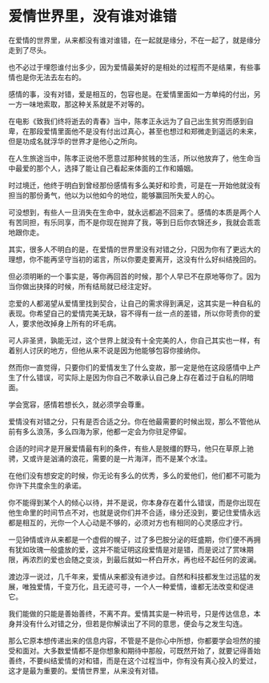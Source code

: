 # 爱情世界里，没有谁对谁错

在爱情的世界里，从来都没有谁对谁错，在一起就是缘分，不在一起了，就是缘分走到了尽头。

也不必过于埋怨谁付出多少，因为爱情最美好的是相处的过程而不是结果，有些事情也是你无法去左右的。

感情的事，没有对错，爱是相互的，包容也是。在爱情里面如一方单纯的付出，另一方一味地索取，那这种关系就是不对等的。

在电影《致我们终将逝去的青春》当中，陈孝正永远为了自己出生贫穷而感到自卑，在那段爱情里面他不是没有付出过真心，甚至也想过和郑微走到遥远的未来，但是功成名就浮华的世界才是他心之所向。

在人生旅途当中，陈孝正说他不愿意过那种贫贱的生活，所以他放弃了，他生命当中最爱的那个人，选择了能让自己看起来体面的工作和婚姻。

时过境迁，他终于明白到曾经那份感情有多么美好和珍贵，可是在一开始他就没有担当的那份勇气，他以为以他如今的地位，能够赢回所失爱人的心。

可没想到，有些人一旦消失在生命中，就永远都追不回来了。感情的本质是两个人有苦同担，有乐同享，而不是你现在抛弃了我，等到日后你衣锦还乡，我就会乖乖地跟你走。

其实，很多人不明白的是，在爱情的世界里没有对错之分，只因为你有了更远大的理想，你不能再坚守当初的诺言，所以你要走要离开，这没有什么好纠结挽回的。

但必须明晰的一个事实是，等你再回首的时候，那个人早已不在原地等你了。因为当你做出抉择的时候，所有结局就已经注定好。

恋爱的人都渴望从爱情里找到契合，让自己的需求得到满足，这其实是一种自私的表现。你希望自己的爱情完美无缺，容不得有一丝一点的差错，所以你苛责你的爱人，要求他改掉身上所有的坏毛病。

可人非圣贤，孰能无过，这个世界上就没有十全完美的人，你自己其实也一样，有着别人讨厌的地方，但他从来不说是因为他能够包容你接纳你。

然而你一直觉得，只要你们的爱情发生了什么变故，那一定是他在这段感情中上产生了什么错误，可实际上是因为你自己不敢承认自己身上存在着过于自私的阴暗面。

学会宽容，感情若想长久，就必须学会尊重。

爱情没有对错之分，只有是否合适之分。你在他最需要的时候出现，那么不管他从前有多么浪荡，多么四海为家，他都一定会为你驻足停留。

合适的时间才是开展爱情最有利的条件，有些人是脱缰的野马，他只在草原上驰骋，又或许是汹涌的浪花，需要的是一片海洋，而不是某个水洼。

在他们没有想安定的时候，你无论有多么的优秀，多么的爱他们，他们都不可能为你许下共度余生的承诺。

你不能得到某个人的倾心以待，并不是说，你本身存在着什么错误，而是你出现在他生命里的时间节点不对，也就是说你们并不合适，缘分还没到，要记住爱情永远都是相互的，光你一个人心动是不够的，必须对方也有相同的心灵感应才行。

一见钟情或许从来都是一个虚假的幌子，过了多巴胺分泌的旺盛期，你们便不再拥有犹如玫瑰一般盛放的爱，这并不能证明这段爱情是对是错，而是说过了赏味期限，再浓烈的爱也会随之变淡，到最后就如一杯白开水，再也经不起任何的波澜。

渡边淳一说过，几千年来，爱情从来都没有进步过。自然和科技都发生过迅猛的发展，唯独爱情，千变万化，且无迹可寻，一个人一种爱情，谁都无法改变和促进它。

我们能做的只能是善始善终，不离不弃。爱情其实是一种讯号，只是传达信息，本身并没有什么对错之分，但若是你解读出了不同的意思，便会与之发生勾连。

那么它原本想传递出来的信息内容，不管是不是你心中所想，你都要学会坦然的接受和面对。大多数爱情都不是你想象和期待中那般，可既然开始了，就要记得善始善终，不要纠结爱情的对和错，而是在这个过程当中，你有没有真心投入的爱过，这才是最为重要的。爱情世界里，从来没有对错。

